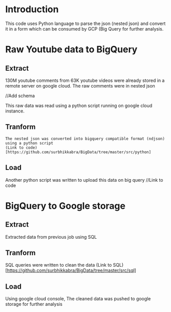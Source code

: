 # Introduction
This code uses Python language to parse the json (nested json) and convert it in a form which can be consumed by GCP (Big Query for further analysis.

# Raw Youtube data to BigQuery
## Extract
 130M youtube comments from 63K youtube videos were already stored in a remote server on google cloud. The raw comments were in nested json

 //Add schema

 This raw data was read using a python script running on google cloud instance.


## Tranform
 	The nested json was converted into bigquery compatible format (ndjson) using a python script 	
 	(Link to code)[https://github.com/surbhikkabra/BigData/tree/master/src/python]
 

 ## Load
 Another python script was written to upload this data on big query 	//Link to code



# BigQuery to Google storage
## Extract
 Extracted data from previous job using SQL

## Tranform
  SQL queries were written to clean the data (Link to SQL)[https://github.com/surbhikkabra/BigData/tree/master/src/sql]

 ## Load
 Using google cloud console, The cleaned data was pushed to google storage for further analysis
